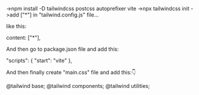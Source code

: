 ->npm install -D tailwindcss postcss autoprefixer vite
->npx tailwindcss init
->add ["*"] in "tailwind.config.js" file...

like this:

content: ["*"],

And then go to package.json file and add this:

"scripts": {
    "start": "vite"
},

And then finally create "main.css" file and add this:👇

@tailwind base;
@tailwind components;
@tailwind utilities;
